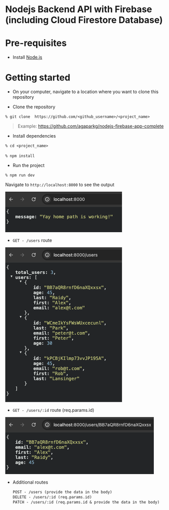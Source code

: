 # Nodejs Backend API with Firebase (including Cloud Firestore Database)

# Pre-requisites

- Install [Node.js](https://nodejs.org/en/)

# Getting started

- On your computer, navigate to a location where you want to clone this repository

- Clone the repository

```
% git clone  https://github.com/<github_username>/<project_name>
```

> Example: https://github.com/agaparkg/nodejs-firebase-app-complete

- Install dependencies

```
% cd <project_name>

% npm install
```

- Run the project

```
% npm run dev
```

Navigate to `http://localhost:8000` to see the output

![home](/images/home.png)

- `GET - /users` route

![users](/images/users.png)

- `GET - /users/:id` route (req.params.id)

![single](/images/single.png)

- Additional routes

  ```
  POST - /users (provide the data in the body)
  DELETE - /users/:id (req.params.id)
  PATCH - /users/:id (req.params.id & provide the data in the body)
  ```
